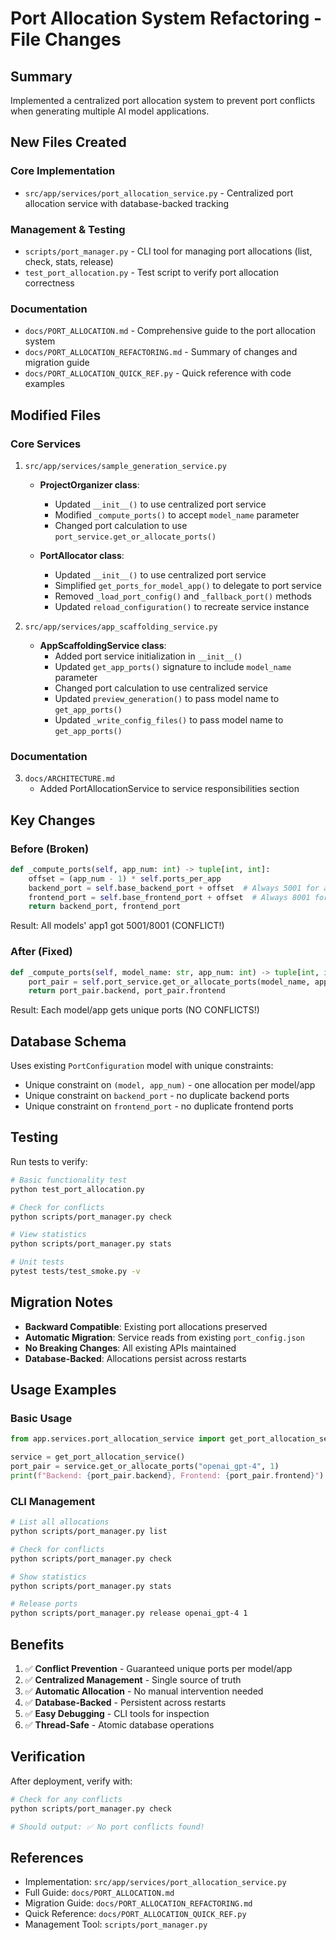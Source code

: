 # Port Allocation System Refactoring - File Changes

## Summary
Implemented a centralized port allocation system to prevent port conflicts when generating multiple AI model applications.

## New Files Created

### Core Implementation
- `src/app/services/port_allocation_service.py` - Centralized port allocation service with database-backed tracking

### Management & Testing
- `scripts/port_manager.py` - CLI tool for managing port allocations (list, check, stats, release)
- `test_port_allocation.py` - Test script to verify port allocation correctness

### Documentation
- `docs/PORT_ALLOCATION.md` - Comprehensive guide to the port allocation system
- `docs/PORT_ALLOCATION_REFACTORING.md` - Summary of changes and migration guide
- `docs/PORT_ALLOCATION_QUICK_REF.py` - Quick reference with code examples

## Modified Files

### Core Services
1. `src/app/services/sample_generation_service.py`
   - **ProjectOrganizer class**:
     - Updated `__init__()` to use centralized port service
     - Modified `_compute_ports()` to accept `model_name` parameter
     - Changed port calculation to use `port_service.get_or_allocate_ports()`
   
   - **PortAllocator class**:
     - Updated `__init__()` to use centralized port service
     - Simplified `get_ports_for_model_app()` to delegate to port service
     - Removed `_load_port_config()` and `_fallback_port()` methods
     - Updated `reload_configuration()` to recreate service instance

2. `src/app/services/app_scaffolding_service.py`
   - **AppScaffoldingService class**:
     - Added port service initialization in `__init__()`
     - Updated `get_app_ports()` signature to include `model_name` parameter
     - Changed port calculation to use centralized service
     - Updated `preview_generation()` to pass model name to `get_app_ports()`
     - Updated `_write_config_files()` to pass model name to `get_app_ports()`

### Documentation
3. `docs/ARCHITECTURE.md`
   - Added PortAllocationService to service responsibilities section

## Key Changes

### Before (Broken)
```python
def _compute_ports(self, app_num: int) -> tuple[int, int]:
    offset = (app_num - 1) * self.ports_per_app
    backend_port = self.base_backend_port + offset  # Always 5001 for app1
    frontend_port = self.base_frontend_port + offset  # Always 8001 for app1
    return backend_port, frontend_port
```

Result: All models' app1 got 5001/8001 (CONFLICT!)

### After (Fixed)
```python
def _compute_ports(self, model_name: str, app_num: int) -> tuple[int, int]:
    port_pair = self.port_service.get_or_allocate_ports(model_name, app_num)
    return port_pair.backend, port_pair.frontend
```

Result: Each model/app gets unique ports (NO CONFLICTS!)

## Database Schema
Uses existing `PortConfiguration` model with unique constraints:
- Unique constraint on `(model, app_num)` - one allocation per model/app
- Unique constraint on `backend_port` - no duplicate backend ports
- Unique constraint on `frontend_port` - no duplicate frontend ports

## Testing
Run tests to verify:
```bash
# Basic functionality test
python test_port_allocation.py

# Check for conflicts
python scripts/port_manager.py check

# View statistics
python scripts/port_manager.py stats

# Unit tests
pytest tests/test_smoke.py -v
```

## Migration Notes
- **Backward Compatible**: Existing port allocations preserved
- **Automatic Migration**: Service reads from existing `port_config.json`
- **No Breaking Changes**: All existing APIs maintained
- **Database-Backed**: Allocations persist across restarts

## Usage Examples

### Basic Usage
```python
from app.services.port_allocation_service import get_port_allocation_service

service = get_port_allocation_service()
port_pair = service.get_or_allocate_ports("openai_gpt-4", 1)
print(f"Backend: {port_pair.backend}, Frontend: {port_pair.frontend}")
```

### CLI Management
```bash
# List all allocations
python scripts/port_manager.py list

# Check for conflicts
python scripts/port_manager.py check

# Show statistics
python scripts/port_manager.py stats

# Release ports
python scripts/port_manager.py release openai_gpt-4 1
```

## Benefits
1. ✅ **Conflict Prevention** - Guaranteed unique ports per model/app
2. ✅ **Centralized Management** - Single source of truth
3. ✅ **Automatic Allocation** - No manual intervention needed
4. ✅ **Database-Backed** - Persistent across restarts
5. ✅ **Easy Debugging** - CLI tools for inspection
6. ✅ **Thread-Safe** - Atomic database operations

## Verification
After deployment, verify with:
```bash
# Check for any conflicts
python scripts/port_manager.py check

# Should output: ✅ No port conflicts found!
```

## References
- Implementation: `src/app/services/port_allocation_service.py`
- Full Guide: `docs/PORT_ALLOCATION.md`
- Migration Guide: `docs/PORT_ALLOCATION_REFACTORING.md`
- Quick Reference: `docs/PORT_ALLOCATION_QUICK_REF.py`
- Management Tool: `scripts/port_manager.py`
